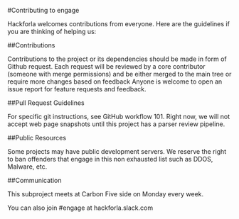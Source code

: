 

#Contributing to engage

Hackforla welcomes contributions from everyone. Here are the guidelines if you are thinking of helping us:

##Contributions

Contributions to the project or its dependencies should be made in form of Github request. Each request will be reviewed by a core contributor (someone with merge permissions) and be either merged to the main tree or require more changes based on feedback
Anyone is welcome to open an issue report for feature requests and feedback.

##Pull Request Guidelines

For specific git instructions, see GitHub workflow 101.
Right now, we will not accept web page snapshots until this project has a parser review pipeline.

##Public Resources

Some projects may have public development servers. We reserve the right to ban offenders that engage in this non exhausted list such as DDOS, Malware, etc.

##Communication

This subproject meets at Carbon Five side on Monday every week.

You can also join #engage at hackforla.slack.com
